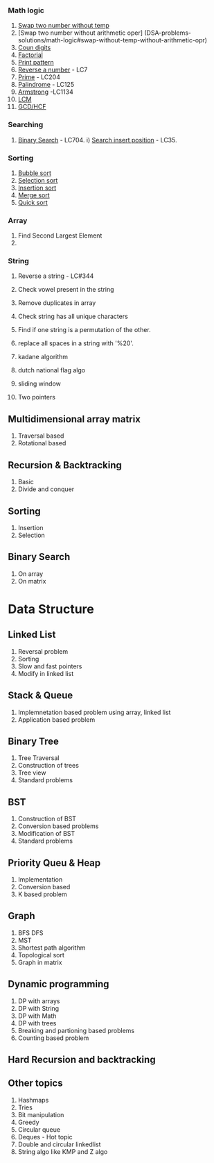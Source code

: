 ### Math logic
1. [Swap two number without temp](DSA-problems-solutions/math-logic#swap-without-temp)
2. [Swap two number without arithmetic oper] (DSA-problems-solutions/math-logic#swap-without-temp-without-arithmetic-opr)
3. [Coun digits](DSA-problems-solutions/math-logic#count-digits)
4. [Factorial](DSA-problems-solutions/math-logic#factorial)
5. [Print pattern](DSA-problems-solutions/math-logic#print-astreik-pattern)
6. [Reverse a number](DSA-problems-solutions/math-logic#reverse-a-number) - LC7
7. [Prime](DSA-problems-solutions/math-logic#prime) - LC204
8. [Palindrome](DSA-problems-solutions/math-logic#palindrome) - LC125
9. [Armstrong](DSA-problems-solutions/math-logic#armsstrong) -LC1134
10. [LCM](DSA-problems-solutions/math-logic#lcm)
11. [GCD/HCF](DSA-problems-solutions/math-logic#gcdhcf)

### Searching
1. [Binary Search](DSA-problems-solutions/search#binary-search) - LC704. 
    i) [Search insert position](DSA-problems-solutions/search#search-insert-position) - LC35.   

### Sorting
1. [Bubble sort](DSA-problems-solutions/sort#bubble-sort)
2. [Selection sort](DSA-problems-solutions/sort#selection-sort)
3. [Insertion sort](DSA-problems-solutions/sort#insertion-sort)
4. [Merge sort](DSA-problems-solutions/sort#merge-sort)
5. [Quick sort](DSA-problems-solutions/sort#quick-sort)

### Array
1. Find Second Largest Element 
2. 

### String
1. Reverse a string - LC#344
2. Check vowel present in the string 
3. Remove duplicates in array
4. Check string has all unique characters
5. Find if one string is a permutation of the other.
6. replace all spaces in a string with '%20'. 

1. kadane algorithm
2. dutch national flag algo
3. sliding window
4. Two pointers

## Multidimensional array matrix
1. Traversal based
2. Rotational based

## Recursion & Backtracking
1. Basic
2. Divide and conquer

## Sorting
1. Insertion
2. Selection

   
## Binary Search
1. On array
2. On matrix

# Data Structure
## Linked List
1. Reversal problem
2. Sorting
3. Slow and fast pointers
4. Modify in linked list

## Stack & Queue
1. Implemnetation based problem using array, linked list
2. Application based problem

## Binary Tree
1. Tree Traversal
2. Construction of trees
3. Tree view
4. Standard problems

## BST
1. Construction of BST
2. Conversion based problems
3. Modification of BST
4. Standard problems
   
## Priority Queu & Heap
1. Implementation
2. Conversion based
3. K based problem

## Graph
1. BFS DFS
2. MST
3. Shortest path algorithm
4. Topological sort
5. Graph in matrix

## Dynamic programming
1. DP with arrays
2. DP with String
3. DP with Math
4. DP with trees
5. Breaking and partioning based problems
6. Counting based problem

## Hard Recursion and backtracking

## Other topics
1. Hashmaps
2. Tries
3. Bit manipulation
4. Greedy
5. Circular queue
6. Deques - Hot topic
7. Double and circular linkedlist
8. String algo like KMP and Z algo




